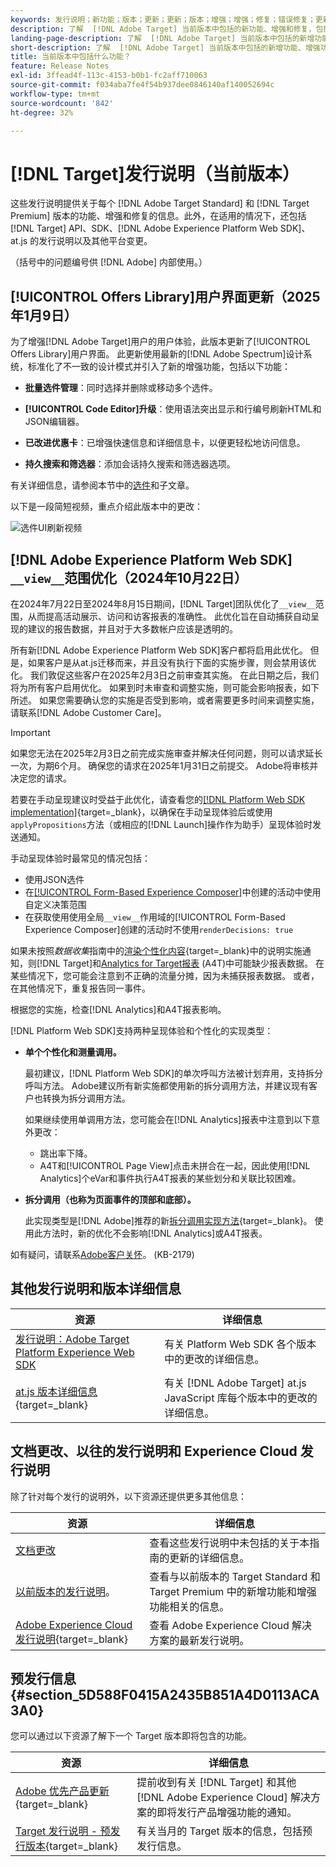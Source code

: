 ```yaml
---
keywords: 发行说明；新功能；版本；更新；更新；版本；增强；增强；修复；错误修复；更新、当前更新
description: 了解  [!DNL Adobe Target] 当前版本中包括的新功能、增强和修复，包括 SDK、API 和 JavaScript 库。
landing-page-description: 了解  [!DNL Adobe Target] 当前版本中包括的新增功能、增强功能和修复。
short-description: 了解  [!DNL Adobe Target] 当前版本中包括的新增功能、增强功能和修复。
title: 当前版本中包括什么功能？
feature: Release Notes
exl-id: 3ffead4f-113c-4153-b0b1-fc2aff710063
source-git-commit: f034aba7fe4f54b937dee0846140af140052694c
workflow-type: tm+mt
source-wordcount: '842'
ht-degree: 32%

---
```


# [!DNL Target]发行说明（当前版本）

这些发行说明提供关于每个 [!DNL Adobe Target Standard] 和 [!DNL Target Premium] 版本的功能、增强和修复的信息。此外，在适用的情况下，还包括 [!DNL Target] API、SDK、[!DNL Adobe Experience Platform Web SDK]、at.js 的发行说明以及其他平台变更。

（括号中的问题编号供 [!DNL Adobe] 内部使用。）

## [!UICONTROL Offers Library]用户界面更新（2025年1月9日）

为了增强[!DNL Adobe Target]用户的用户体验，此版本更新了[!UICONTROL Offers Library]用户界面。 此更新使用最新的[!DNL Adobe Spectrum]设计系统，标准化了不一致的设计模式并引入了新的增强功能，包括以下功能：

* **批量选件管理**：同时选择并删除或移动多个选件。

* **[!UICONTROL Code Editor]升级**：使用语法突出显示和行编号刷新HTML和JSON编辑器。

* **已改进优惠卡**：已增强快速信息和详细信息卡，以便更轻松地访问信息。

* **持久搜索和筛选器**：添加会话持久搜索和筛选器选项。

有关详细信息，请参阅本节中的[选件](/help/main/c-experiences/c-manage-content/manage-content.md)和子文章。

以下是一段简短视频，重点介绍此版本中的更改：

![选件UI刷新视频](/help/main/r-release-notes/assets/offers-video-v2.gif)

## [!DNL Adobe Experience Platform Web SDK] `__view__`范围优化（2024年10月22日）

在2024年7月22日至2024年8月15日期间，[!DNL Target]团队优化了`__view__`范围，从而提高活动展示、访问和访客报表的准确性。 此优化旨在自动捕获自动呈现的建议的报告数据，并且对于大多数帐户应该是透明的。

所有新[!DNL Adobe Experience Platform Web SDK]客户都将启用此优化。 但是，如果客户是从at.js迁移而来，并且没有执行下面的实施步骤，则会禁用该优化。 我们敦促这些客户在2025年2月3日之前审查其实施。 在此日期之后，我们将为所有客户启用优化。 如果到时未审查和调整实施，则可能会影响报表，如下所述。 如果您需要确认您的实施是否受到影响，或者需要更多时间来调整实施，请联系[!DNL Adobe Customer Care]。

>[!IMPORTANT]
>
>如果您无法在2025年2月3日之前完成实施审查并解决任何问题，则可以请求延长一次，为期6个月。 确保您的请求在2025年1月31日之前提交。 Adobe将审核并决定您的请求。

若要在手动呈现建议时受益于此优化，请查看您的[[!DNL Platform Web SDK implementation]](https://experienceleague.adobe.com/en/docs/target-dev/developer/client-side/aep-web-sdk){target=_blank}，以确保在手动呈现体验后或使用`applyPropositions`方法（或相应的[!DNL Launch]操作作为助手）呈现体验时发送通知。

手动呈现体验时最常见的情况包括：

* 使用JSON选件
* 在[[!UICONTROL Form-Based Experience Composer]](/help/main/c-experiences/form-experience-composer.md)中创建的活动中使用自定义决策范围
* 在获取使用使用全局`__view__`作用域的[!UICONTROL Form-Based Experience Composer]创建的活动时不使用`renderDecisions: true`

如果未按照&#x200B;*数据收集*&#x200B;指南中的[渲染个性化内容](https://experienceleague.adobe.com/en/docs/experience-platform/web-sdk/personalization/rendering-personalization-content){target=_blank}中的说明实施通知，则[!DNL Target]和[Analytics for Target报表](/help/main/c-integrating-target-with-mac/a4t/a4t.md) (A4T)中可能缺少报表数据。 在某些情况下，您可能会注意到不正确的流量分摊，因为未捕获报表数据。 或者，在其他情况下，重复报告同一事件。

根据您的实施，检查[!DNL Analytics]和A4T报表影响。

[!DNL Platform Web SDK]支持两种呈现体验和个性化的实现类型：

* **单个个性化和测量调用。**

  最初建议，[!DNL Platform Web SDK]的单次呼叫方法被计划弃用，支持拆分呼叫方法。 Adobe建议所有新实施都使用新的拆分调用方法，并建议现有客户也转换为拆分调用方法。

  如果继续使用单调用方法，您可能会在[!DNL Analytics]报表中注意到以下意外更改：

   * 跳出率下降。
   * A4T和[!UICONTROL Page View]点击未拼合在一起，因此使用[!DNL Analytics]个eVar和事件执行A4T报表的某些划分和关联比较困难。

* **拆分调用（也称为页面事件的顶部和底部）。**

  此实现类型是[!DNL Adobe]推荐的新[拆分调用实现方法](https://experienceleague.adobe.com/en/docs/experience-platform/web-sdk/use-cases/top-bottom-page-events){target=_blank}。 使用此方法时，新的优化不会影响[!DNL Analytics]或A4T报表。

如有疑问，请联系[Adobe客户关怀](/help/main/cmp-resources-and-contact-information.md##reference_ACA3391A00EF467B87930A450050077C)。 (KB-2179)

## 其他发行说明和版本详细信息

| 资源 | 详细信息 |
|--- |--- |
| [发行说明：Adobe Target Platform Experience Web SDK](https://experienceleague.adobe.com/docs/experience-platform/edge/release-notes.html?lang=zh-Hans) | 有关 Platform Web SDK 各个版本中的更改的详细信息。 |
| [at.js 版本详细信息](https://experienceleague.adobe.com/docs/target-dev/developer/client-side/at-js-implementation/target-atjs-versions.html){target=_blank} | 有关 [!DNL Adobe Target] at.js JavaScript 库每个版本中的更改的详细信息。 |

## 文档更改、以往的发行说明和 Experience Cloud 发行说明

除了针对每个发行的说明外，以下资源还提供更多其他信息：

| 资源 | 详细信息 |
|--- |--- |
| [文档更改](/help/main/r-release-notes/doc-change.md) | 查看这些发行说明中未包括的关于本指南的更新的详细信息。 |
| [以前版本的发行说明](/help/main/r-release-notes/release-notes-for-previous-releases.md)。 | 查看与以前版本的 Target Standard 和 Target Premium 中的新增功能和增强功能相关的信息。 |
| [Adobe Experience Cloud 发行说明](https://experienceleague.adobe.com/docs/release-notes/experience-cloud/current.html?lang=zh-Hans){target=_blank} | 查看 Adobe Experience Cloud 解决方案的最新发行说明。 |

## 预发行信息 {#section_5D588F0415A2435B851A4D0113ACA3A0}

您可以通过以下资源了解下一个 Target 版本即将包含的功能。

| 资源 | 详细信息 |
|--- |--- |
| [Adobe 优先产品更新](https://www.adobe.com/cn/subscription/priority-product-update.html){target=_blank} | 提前收到有关 [!DNL Target] 和其他 [!DNL Adobe Experience Cloud] 解决方案的即将发行产品增强功能的通知。 |
| [Target 发行说明 - 预发行版本](/help/main/r-release-notes/target-release-notes.md){target=_blank} | 有关当月的 Target 版本的信息，包括预发行信息。 |
